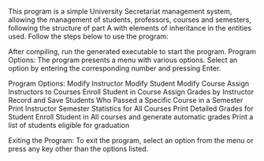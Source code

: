 This program is a simple University Secretariat management system, allowing the management of students, professors, courses and semesters, following the structure of part A with elements of inheritance in the entities used. Follow the steps below to use the program:

After compiling, run the generated executable to start the program. Program Options: The program presents a menu with various options. Select an option by entering the corresponding number and pressing Enter.

Program Options: Modify Instructor Modify Student Modify Course Assign Instructors to Courses Enroll Student in Course Assign Grades by Instructor Record and Save Students Who Passed a Specific Course in a Semester Print Instructor Semester Statistics for All Courses Print Detailed Grades for Student Enroll Student in All courses and generate automatic grades Print a list of students eligible for graduation

Exiting the Program: To exit the program, select an option from the menu or press any key other than the options listed.














